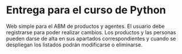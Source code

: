 # Entrega para el curso de Python

Web simple para el ABM de productos y agentes.
El usuario debe registrarse para poder realizar cambios.
Los productos y las personas pueden darse de alta en sus apartados correspondientes y cuando se despliegan los listados podrán modificarse o eliminarse.
